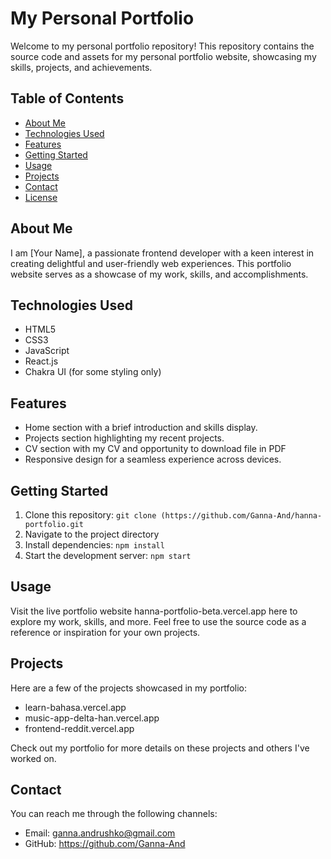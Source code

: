 # My Personal Portfolio

Welcome to my personal portfolio repository! This repository contains the source code and assets for my personal portfolio website, showcasing my skills, projects, and achievements.

## Table of Contents

- [About Me](#about-me)
- [Technologies Used](#technologies-used)
- [Features](#features)
- [Getting Started](#getting-started)
- [Usage](#usage)
- [Projects](#projects)
- [Contact](#contact)
- [License](#license)

## About Me

I am [Your Name], a passionate frontend developer with a keen interest in creating delightful and user-friendly web experiences. This portfolio website serves as a showcase of my work, skills, and accomplishments.

## Technologies Used

- HTML5
- CSS3
- JavaScript
- React.js
- Chakra UI (for some styling only)

## Features

- Home section with a brief introduction and skills display.
- Projects section highlighting my recent projects.
- CV section with my CV and opportunity to download file in PDF
- Responsive design for a seamless experience across devices.

## Getting Started

1. Clone this repository: `git clone (https://github.com/Ganna-And/hanna-portfolio.git`
2. Navigate to the project directory
3. Install dependencies: `npm install`
4. Start the development server: `npm start`

## Usage

Visit the live portfolio website hanna-portfolio-beta.vercel.app here to explore my work, skills, and more. Feel free to use the source code as a reference or inspiration for your own projects.

## Projects

Here are a few of the projects showcased in my portfolio:

- learn-bahasa.vercel.app 
- music-app-delta-han.vercel.app 
- frontend-reddit.vercel.app


Check out my portfolio for more details on these projects and others I've worked on.

## Contact

You can reach me through the following channels:

- Email: ganna.andrushko@gmail.com
- GitHub: https://github.com/Ganna-And



